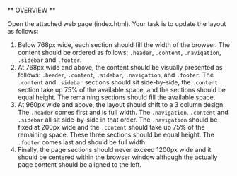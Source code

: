 ** OVERVIEW **

Open the attached web page (index.html). Your task is to update the layout
as follows:

1. Below 768px wide, each section should fill the width of the browser. The
   content should be ordered as follows: `.header`, `.content`, `.navigation`,
   `.sidebar` and `.footer`.
2. At 768px wide and above, the content should be visually presented as follows:
   `.header`, `.content`, `.sidebar`, `.navigation`, and `.footer`. The `.content`
   and `.sidebar` sections should sit side-by-side, the `.content` section
   take up 75% of the available space, and the sections should be equal height.
   The remaining sections should fill the available space.
3. At 960px wide and above, the layout should shift to a 3 column design. The
   `.header` comes first and is full width. The `.navigation`, `.content` and
   `.sidebar` all sit side-by-side in that order. The `.navigation` should be
   fixed at 200px wide and the `.content` should take up 75% of the remaining
   space. These three sections should be equal height. The `.footer` comes last
   and should be full width.
4. Finally, the page sections should never exceed 1200px wide and it should be
   centered within the browser window although the actually page content should
   be aligned to the left.
